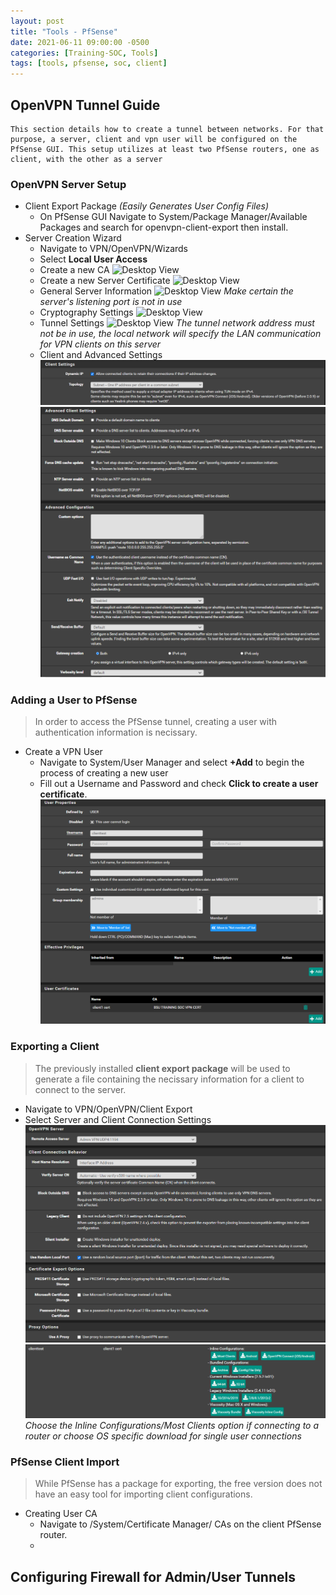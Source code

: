 ```yaml
---
layout: post
title: "Tools - PfSense"
date: 2021-06-11 09:00:00 -0500
categories: [Training-SOC, Tools]
tags: [tools, pfsense, soc, client]
---
```


## OpenVPN Tunnel Guide
  >
    This section details how to create a tunnel between networks. For that purpose, a server, client and vpn user will be configured on the PfSense GUI. This setup utilizes at least two PfSense routers, one as client, with the other as a server
  >
  ### OpenVPN Server Setup
  - Client Export Package _(Easily Generates User Config Files)_
    - On PfSense GUI Navigate to System/Package Manager/Available Packages and search for openvpn-client-export then install.
  - Server Creation Wizard
    - Navigate to VPN/OpenVPN/Wizards
    - Select <b>Local User Access</b>
    - Create a new CA ![Desktop View](https://www.ceos3c.com/wp-content/uploads/2021/05/openvpn-on-pfsense-000211.jpg)
    - Create a new Server Certificate
    ![Desktop View](https://www.ceos3c.com/wp-content/uploads/2021/05/openvpn-on-pfsense-000212.jpg?ezimgfmt=ng:webp/ngcb48)
    - General Server Information
     ![Desktop View](https://www.ceos3c.com/wp-content/uploads/2021/05/openvpn-on-pfsense-000213.jpg?ezimgfmt=ng:webp/ngcb48)
     _Make certain the server's listening port is not in use_
     - Cryptography Settings
    ![Desktop View](https://www.ceos3c.com/wp-content/uploads/2021/05/openvpn-on-pfsense-000214.jpg?ezimgfmt=ng:webp/ngcb48)
    - Tunnel Settings
    ![Desktop View](https://www.ceos3c.com/wp-content/uploads/2021/05/openvpn-on-pfsense-000215.jpg?ezimgfmt=ng:webp/ngcb48)
    _The tunnel network address must not be in use, the local network will specify the LAN communication for VPN clients on this server_
    - Client and Advanced Settings
    ![Desktop View]( https://github.com/BSU-Cybersecurity/BSU-Cybersecurity.github.io/blob/main/images/Pfsense%20Client%20Settings.png?raw=true)
    ![Desktop View](https://github.com/BSU-Cybersecurity/BSU-Cybersecurity.github.io/blob/main/images/PfSense%20Advanced%20Config.png?raw=true)
    
### Adding a User to PfSense
>In order to access the PfSense tunnel, creating a user with authentication information is necissary.
- Create a VPN User
  - Navigate to System/User Manager and select <b>+Add</b> to begin the process of creating a new user
  - Fill out a Username and Password and check <b>Click to create a user certificate</b>. 
  ![Desktop View](https://github.com/BSU-Cybersecurity/BSU-Cybersecurity.github.io/blob/main/images/OpenVPN%20User.png?raw=true)
 ### Exporting a Client
 > The previously installed <b>client export package</b> will be used to generate a file containing the necissary information for a client to connect to the server.
 - Navigate to VPN/OpenVPN/Client Export
 - Select Server and Client Connection Settings
 ![Desktop View](https://github.com/BSU-Cybersecurity/BSU-Cybersecurity.github.io/blob/main/images/Client%20Connection.png?raw=true)
 ![Desktop View](https://github.com/BSU-Cybersecurity/BSU-Cybersecurity.github.io/blob/main/images/clientdownload.png?raw=true)
 _Choose the Inline Configurations/Most Clients option if connecting to a router or choose OS specific download for single user connections_
 ### PfSense Client Import
 > While PfSense has a package for exporting, the free version does not have an easy tool for importing client configurations.
 - Creating User CA
   - Navigate to /System/Certificate Manager/ CAs on the client PfSense router.
   - 

   


## Configuring Firewall for Admin/User Tunnels


